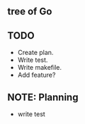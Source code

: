 ## tree of Go

## TODO
- Create plan.
- Write test.
- Write makefile.
- Add feature?

## NOTE: Planning
- write test
